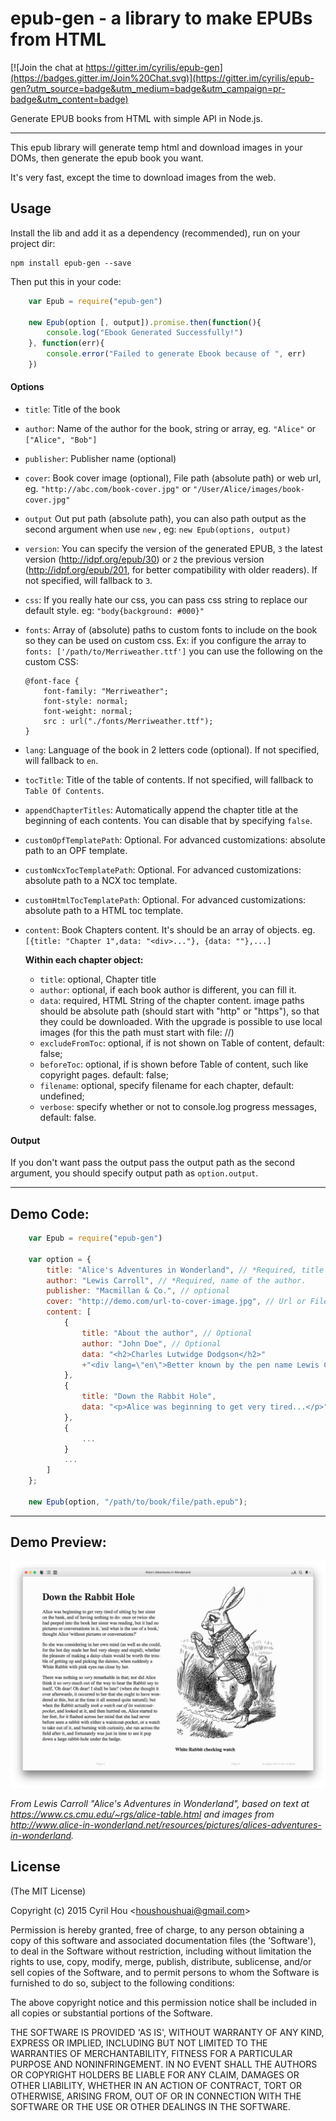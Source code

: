 # epub-gen - a library to make EPUBs from HTML

[![Join the chat at https://gitter.im/cyrilis/epub-gen](https://badges.gitter.im/Join%20Chat.svg)](https://gitter.im/cyrilis/epub-gen?utm_source=badge&utm_medium=badge&utm_campaign=pr-badge&utm_content=badge)

Generate EPUB books from HTML with simple API in Node.js.

------

This epub library will generate temp html and download images in your DOMs, then generate the epub book you want.

It's very fast, except the time to download images from the web.


## Usage

Install the lib and add it as a dependency (recommended), run on your project dir:

	npm install epub-gen --save

Then put this in your code:

```javascript
    var Epub = require("epub-gen")

    new Epub(option [, output]).promise.then(function(){
        console.log("Ebook Generated Successfully!")
   	}, function(err){
        console.error("Failed to generate Ebook because of ", err)
    })
```

#### Options

- `title`:
    Title of the book
- `author`:
    Name of the author for the book, string or array, eg. `"Alice"` or `["Alice", "Bob"]`
- `publisher`:
    Publisher name (optional)
- `cover`:
    Book cover image (optional), File path (absolute path) or web url, eg. `"http://abc.com/book-cover.jpg"` or `"/User/Alice/images/book-cover.jpg"`
- `output`
    Out put path (absolute path), you can also path output as the second argument when use `new` , eg: `new Epub(options, output)`
- `version`:
    You can specify the version of the generated EPUB, `3` the latest version (http://idpf.org/epub/30) or `2` the previous version (http://idpf.org/epub/201, for better compatibility with older readers). If not specified, will fallback to `3`.
- `css`:
    If you really hate our css, you can pass css string to replace our default style. eg: `"body{background: #000}"`
- `fonts`:
    Array of (absolute) paths to custom fonts to include on the book so they can be used on custom css. Ex: if you configure the array to `fonts: ['/path/to/Merriweather.ttf']` you can use the following on the custom CSS:

    ```
    @font-face {
        font-family: "Merriweather";
        font-style: normal;
        font-weight: normal;
        src : url("./fonts/Merriweather.ttf");
    }
    ```
- `lang`:
    Language of the book in 2 letters code (optional). If not specified, will fallback to `en`.
- `tocTitle`:
    Title of the table of contents. If not specified, will fallback to `Table Of Contents`.
- `appendChapterTitles`:
    Automatically append the chapter title at the beginning of each contents. You can disable that by specifying `false`.
- `customOpfTemplatePath`:
    Optional. For advanced customizations: absolute path to an OPF template.
- `customNcxTocTemplatePath`:
    Optional. For advanced customizations: absolute path to a NCX toc template.
- `customHtmlTocTemplatePath`:
    Optional. For advanced customizations: absolute path to a HTML toc template.
- `content`:
    Book Chapters content. It's should be an array of objects. eg. `[{title: "Chapter 1",data: "<div>..."}, {data: ""},...]`

    **Within each chapter object:**

    - `title`:
        optional, Chapter title
    - `author`:
        optional, if each book author is different, you can fill it.
    - `data`:
        required, HTML String of the chapter content. image paths should be absolute path (should start with "http" or "https"), so that they could be downloaded. With the upgrade is possible to use local images (for this the path 	must start with file: //)
    - `excludeFromToc`:
        optional, if is not shown on Table of content, default: false;
    - `beforeToc`:
        optional, if is shown before Table of content, such like copyright pages. default: false;
    - `filename`:
        optional, specify filename for each chapter, default: undefined;
    - `verbose`:
        specify whether or not to console.log progress messages, default: false.

#### Output
If you don't want pass the output pass the output path as the second argument, you should specify output path as `option.output`.

------

## Demo Code:

```javascript
    var Epub = require("epub-gen")

    var option = {
        title: "Alice's Adventures in Wonderland", // *Required, title of the book.
        author: "Lewis Carroll", // *Required, name of the author.
        publisher: "Macmillan & Co.", // optional
        cover: "http://demo.com/url-to-cover-image.jpg", // Url or File path, both ok.
        content: [
            {
                title: "About the author", // Optional
                author: "John Doe", // Optional
                data: "<h2>Charles Lutwidge Dodgson</h2>"
                +"<div lang=\"en\">Better known by the pen name Lewis Carroll...</div>" // pass html string
            },
            {
                title: "Down the Rabbit Hole",
                data: "<p>Alice was beginning to get very tired...</p>"
            },
            {
                ...
            }
            ...
        ]
    };

    new Epub(option, "/path/to/book/file/path.epub");

```

------

## Demo Preview:

![Demo Preview](demo_preview.png?raw=true)

_From Lewis Carroll "Alice's Adventures in Wonderland", based on text at https://www.cs.cmu.edu/~rgs/alice-table.html and images from http://www.alice-in-wonderland.net/resources/pictures/alices-adventures-in-wonderland._

## License

(The MIT License)

Copyright (c) 2015 Cyril Hou &lt;houshoushuai@gmail.com&gt;

Permission is hereby granted, free of charge, to any person obtaining
a copy of this software and associated documentation files (the
'Software'), to deal in the Software without restriction, including
without limitation the rights to use, copy, modify, merge, publish,
distribute, sublicense, and/or sell copies of the Software, and to
permit persons to whom the Software is furnished to do so, subject to
the following conditions:

The above copyright notice and this permission notice shall be
included in all copies or substantial portions of the Software.

THE SOFTWARE IS PROVIDED 'AS IS', WITHOUT WARRANTY OF ANY KIND,
EXPRESS OR IMPLIED, INCLUDING BUT NOT LIMITED TO THE WARRANTIES OF
MERCHANTABILITY, FITNESS FOR A PARTICULAR PURPOSE AND NONINFRINGEMENT.
IN NO EVENT SHALL THE AUTHORS OR COPYRIGHT HOLDERS BE LIABLE FOR ANY
CLAIM, DAMAGES OR OTHER LIABILITY, WHETHER IN AN ACTION OF CONTRACT,
TORT OR OTHERWISE, ARISING FROM, OUT OF OR IN CONNECTION WITH THE
SOFTWARE OR THE USE OR OTHER DEALINGS IN THE SOFTWARE.
